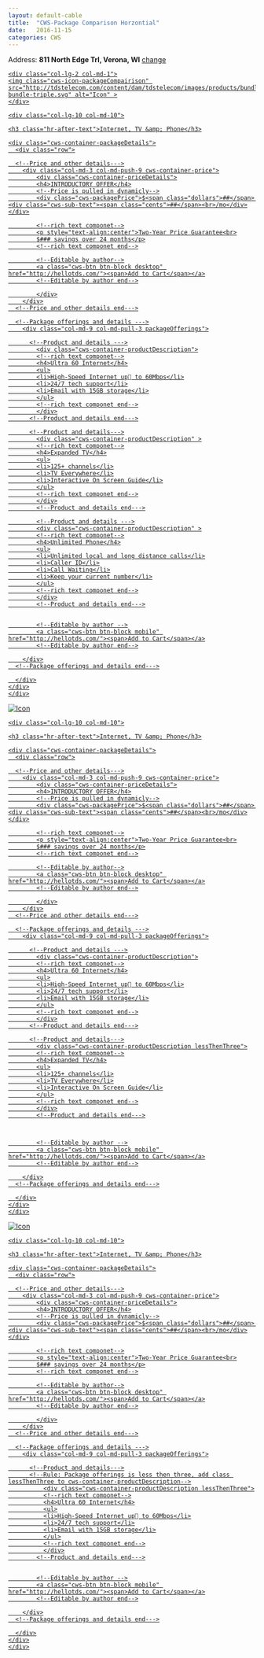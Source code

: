 ```yaml
---
layout: default-cable
title:  "CWS-Package Comparison Horzontial"
date:   2016-11-15
categories: CWS
---
```


<!--user name or address bar -->
<!--Not part of the componet -->
<div class="container shopperId">
  <div class="row" >
    <div>Address: <strong>811 North Edge Trl, Verona, WI</strong> <a href="#">change</a></div>
  </div>
</div>
<!--Not part of the componet -->
<!--user name or address bar end-->

<!--container for package sections-->
<div class="cws-packages container">
<div class="row">

<!--CWS Horzontial Package --->
<section class="col-xs-12 col-sm-6 col-md-12 col-lg-12">

<!--If you want the whole section to link opening tag  --->
<a href="http://hellotds.com/"><span class="linkOverlay"></span>
  <!--If you want the whole section to link opening tag end--->

<div class="row">

    <div class="col-lg-2 col-md-1">
    <img class="cws-icon-packageCompairison" src="http://tdstelecom.com/content/dam/tdstelecom/images/products/bundles/icon-bundle-triple.svg" alt="Icon" >
    </div>

    <div class="col-lg-10 col-md-10">
  <!--Package name--->
    <h3 class="hr-after-text">Internet, TV &amp; Phone</h3>
  <!--Package name end--->

    <div class="cws-container-packageDetails">
      <div class="row">

      <!--Price and other details--->
        <div class="col-md-3 col-md-push-9 cws-container-price">
            <div class="cws-container-priceDetails">
            <h4>INTRODUCTORY OFFER</h4>
            <!--Price is pulled in dynamicly-->
            <div class="cws-packagePrice">$<span class="dollars">##</span> <div class="cws-sub-text"><span class="cents">##</span><br>/mo</div></div>

            <!--rich text componet-->
            <p style="text-align:center">Two-Year Price Guarantee<br>
            $### savings over 24 months</p>
            <!--rich text componet end-->

            <!--Editable by author-->
            <a class="cws-btn btn-block desktop" href="http://hellotds.com/"><span>Add to Cart</span></a>
            <!--Editable by author end-->

            </div>
        </div>
      <!--Price and other details end--->

      <!--Package offerings and details --->
        <div class="col-md-9 col-md-pull-3 packageOfferings">

          <!--Product and details --->
            <div class="cws-container-productDescription">
            <!--rich text componet-->
            <h4>Ultra 60 Internet</h4>
            <ul>
            <li>High-Speed Internet up to 60Mbps</li>
            <li>24/7 tech support</li>
            <li>Email with 15GB storage</li>
            </ul>
            <!--rich text componet end-->
            </div>
          <!--Product and details end--->

          <!--Product and details--->
            <div class="cws-container-productDescription" >
            <!--rich text componet-->
            <h4>Expanded TV</h4>
            <ul>
            <li>125+ channels</li>
            <li>TV Everywhere</li>
            <li>Interactive On Screen Guide</li>
            </ul>
            <!--rich text componet end-->
            </div>
            <!--Product and details end--->

            <!--Product and details --->
            <div class="cws-container-productDescription" >
            <!--rich text componet-->
            <h4>Unlimited Phone</h4>
            <ul>
            <li>Unlimited local and long distance calls</li>
            <li>Caller ID</li>
            <li>Call Waiting</li>
            <li>Keep your current number</li>
            </ul>
            <!--rich text componet end-->
            </div>
            <!--Product and details end--->


            <!--Editable by author -->
            <a class="cws-btn btn-block mobile" href="http://hellotds.com/"><span>Add to Cart</span></a>
            <!--Editable by author end-->

        </div>
      <!--Package offerings and details end--->

      </div>
    </div>
    </div>
</div>

<!--If you want the whole section to link closing tag--->
</a>
<!--If you want the whole section to link closing tag end--->
</section>
<!--CWS Horzontial Package end --->


<!--CWS Horzontial Package --->
<section class="col-xs-12 col-sm-6 col-md-12 col-lg-12">

<!--If you want the whole section to link opening tag  --->
<a href="http://hellotds.com/"><span class="linkOverlay"></span>
  <!--If you want the whole section to link opening tag end--->

<div class="row">
    <div class="col-lg-2 col-md-1">
    <img class="cws-icon-packageCompairison" src="http://tdstelecom.com/content/dam/tdstelecom/images/products/bundles/icon-bundle-triple.svg" alt="Icon" >
    </div>

    <div class="col-lg-10 col-md-10">
  <!--Package name--->
    <h3 class="hr-after-text">Internet, TV &amp; Phone</h3>
  <!--Package name end--->

    <div class="cws-container-packageDetails">
      <div class="row">

      <!--Price and other details--->
        <div class="col-md-3 col-md-push-9 cws-container-price">
            <div class="cws-container-priceDetails">
            <h4>INTRODUCTORY OFFER</h4>
            <!--Price is pulled in dynamicly-->
            <div class="cws-packagePrice">$<span class="dollars">##</span> <div class="cws-sub-text"><span class="cents">##</span><br>/mo</div></div>

            <!--rich text componet-->
            <p style="text-align:center">Two-Year Price Guarantee<br>
            $### savings over 24 months</p>
            <!--rich text componet end-->

            <!--Editable by author-->
            <a class="cws-btn btn-block desktop" href="http://hellotds.com/"><span>Add to Cart</span></a>
            <!--Editable by author end-->

            </div>
        </div>
      <!--Price and other details end--->

      <!--Package offerings and details --->
        <div class="col-md-9 col-md-pull-3 packageOfferings">

          <!--Product and details --->
            <div class="cws-container-productDescription">
            <!--rich text componet-->
            <h4>Ultra 60 Internet</h4>
            <ul>
            <li>High-Speed Internet up to 60Mbps</li>
            <li>24/7 tech support</li>
            <li>Email with 15GB storage</li>
            </ul>
            <!--rich text componet end-->
            </div>
          <!--Product and details end--->

          <!--Product and details--->
            <div class="cws-container-productDescription lessThenThree">
            <!--rich text componet-->
            <h4>Expanded TV</h4>
            <ul>
            <li>125+ channels</li>
            <li>TV Everywhere</li>
            <li>Interactive On Screen Guide</li>
            </ul>
            <!--rich text componet end-->
            </div>
            <!--Product and details end--->



            <!--Editable by author -->
            <a class="cws-btn btn-block mobile" href="http://hellotds.com/"><span>Add to Cart</span></a>
            <!--Editable by author end-->

        </div>
      <!--Package offerings and details end--->

      </div>
    </div>
    </div>
</div>

<!--If you want the whole section to link closing tag--->
</a>
<!--If you want the whole section to link closing tag end--->
</section>
<!--CWS Horzontial Package end --->




<!--Rule: Place this after every 2 sections -->
<div class="clearfix visible-sm-block"></div>
<!--Rule: Place this after every 2 sections end-->




<!--CWS Horzontial Package --->
<section class="col-xs-12 col-sm-6 col-md-12 col-lg-12">

<!--If you want the whole section to link opening tag  --->
<a href="http://hellotds.com/"><span class="linkOverlay"></span>
  <!--If you want the whole section to link opening tag end--->

<div class="row">
    <div class="col-lg-2 col-md-1">
    <img class="cws-icon-packageCompairison" src="http://tdstelecom.com/content/dam/tdstelecom/images/products/bundles/icon-bundle-triple.svg" alt="Icon" >
    </div>

    <div class="col-lg-10 col-md-10">
  <!--Package name--->
    <h3 class="hr-after-text">Internet, TV &amp; Phone</h3>
  <!--Package name end--->

    <div class="cws-container-packageDetails">
      <div class="row">

      <!--Price and other details--->
        <div class="col-md-3 col-md-push-9 cws-container-price">
            <div class="cws-container-priceDetails">
            <h4>INTRODUCTORY OFFER</h4>
            <!--Price is pulled in dynamicly-->
            <div class="cws-packagePrice">$<span class="dollars">##</span> <div class="cws-sub-text"><span class="cents">##</span><br>/mo</div></div>

            <!--rich text componet-->
            <p style="text-align:center">Two-Year Price Guarantee<br>
            $### savings over 24 months</p>
            <!--rich text componet end-->

            <!--Editable by author-->
            <a class="cws-btn btn-block desktop" href="http://hellotds.com/"><span>Add to Cart</span></a>
            <!--Editable by author end-->

            </div>
        </div>
      <!--Price and other details end--->

      <!--Package offerings and details --->
        <div class="col-md-9 col-md-pull-3 packageOfferings">

          <!--Product and details--->
          <!--Rule: Package offerings is less then three, add class lessThenThree to cws-container-productDescription-->
              <div class="cws-container-productDescription lessThenThree">
              <!--rich text componet-->
              <h4>Ultra 60 Internet</h4>
              <ul>
              <li>High-Speed Internet up to 60Mbps</li>
              <li>24/7 tech support</li>
              <li>Email with 15GB storage</li>
              </ul>
              <!--rich text componet end-->
              </div>
            <!--Product and details end--->


            <!--Editable by author -->
            <a class="cws-btn btn-block mobile" href="http://hellotds.com/"><span>Add to Cart</span></a>
            <!--Editable by author end-->

        </div>
      <!--Package offerings and details end--->

      </div>
    </div>
    </div>
</div>

<!--If you want the whole section to link closing tag--->
</a>
<!--If you want the whole section to link closing tag end--->
</section>
<!--CWS Horzontial Package end --->

</div>
</div>
<!--container for package sections end-->



<div style="height:50px"></div>
